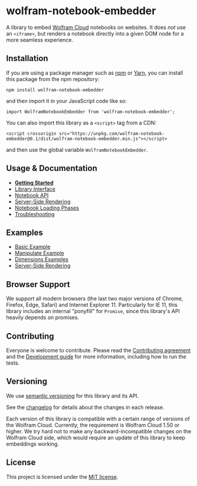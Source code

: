 # wolfram-notebook-embedder

A library to embed [Wolfram Cloud](https://www.wolframcloud.com/) notebooks on websites. It does *not* use an `<iframe>`, but renders a notebook directly into a given DOM node for a more seamless experience.

## Installation

If you are using a package manager such as [npm](https://www.npmjs.com/get-npm) or [Yarn](https://yarnpkg.com/en/), you can install this package from the npm repository:

    npm install wolfram-notebook-embedder
    
and then import it in your JavaScript code like so:

    import WolframNotebookEmbedder from 'wolfram-notebook-embedder';    
    
You can also import this library as a `<script>` tag from a CDN:

    <script crossorigin src="https://unpkg.com/wolfram-notebook-embedder@0.1/dist/wolfram-notebook-embedder.min.js"></script>
    
and then use the global variable `WolframNotebookEmbedder`.

## Usage & Documentation

* [**Getting Started**](./docs/GettingStarted.md)
* [Library Interface](./docs/LibraryInterface.md)
* [Notebook API](./docs/NotebookAPI.md)
* [Server-Side Rendering](./docs/ServerSideRendering.md)
* [Notebook Loading Phases](./docs/NotebookLoadingPhases.md)
* [Troubleshooting](./docs/Troubleshooting.md)

## Examples

* [Basic Example](./examples/basic.html)
* [Manipulate Example](./examples/manipulate.html)
* [Dimensions Examples](./examples/dimensions.html)
* [Server-Side Rendering](./examples/ssr.html)

## Browser Support

We support all modern browsers (the last two major versions of Chrome, Firefox, Edge, Safari) and Internet Explorer 11. Particularly for IE 11, this library includes an internal "ponyfill" for `Promise`, since this library's API heavily depends on promises.

## Contributing

Everyone is welcome to contribute. Please read the [Contributing agreement](CONTRIBUTING.md) and the [Development guide](./docs/Development.md) for more information, including how to run the tests.

## Versioning

We use [semantic versioning](https://semver.org/) for this library and its API.

See the [changelog](CHANGELOG.md) for details about the changes in each release.

Each version of this library is compatible with a certain range of versions of the Wolfram Cloud. Currently, the requirement is Wolfram Cloud 1.50 or higher. We try hard not to make any backward-incompatible changes on the Wolfram Cloud side, which would require an update of this library to keep embeddings working.

## License

This project is licensed under the [MIT license](./LICENSE).

